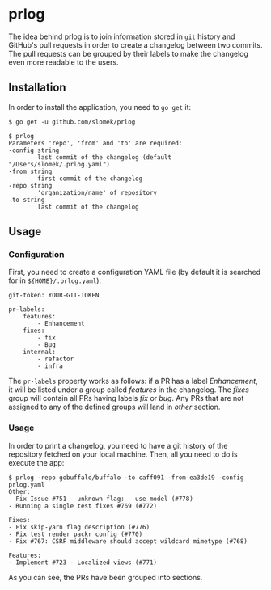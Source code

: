 # prlog

The idea behind prlog is to join information stored in `git` history and GitHub's pull requests in order to create a changelog between two commits. The pull requests can be grouped by their labels to make the changelog even more readable to the users.

## Installation

In order to install the application, you need to `go get` it:

    $ go get -u github.com/slomek/prlog

    $ prlog
    Parameters 'repo', 'from' and 'to' are required:
    -config string
            last commit of the changelog (default "/Users/slomek/.prlog.yaml")
    -from string
            first commit of the changelog
    -repo string
            'organization/name' of repository
    -to string
            last commit of the changelog

## Usage

### Configuration

First, you need to create a configuration YAML file (by default it is searched for in `${HOME}/.prlog.yaml`):

    git-token: YOUR-GIT-TOKEN

    pr-labels:
        features: 
            - Enhancement
        fixes:
            - fix
            - Bug
        internal:
            - refactor
            - infra

The `pr-labels` property works as follows: if a PR has a label _Enhancement_, it will be listed under a group called _features_ in the changelog. The _fixes_ group will contain all PRs having labels _fix_ or _bug_. Any PRs that are not assigned to any of the defined groups will land in _other_ section.

### Usage

In order to print a changelog, you need to have a git history of the repository fetched on your local machine. Then, all you need to do is execute the app:

    $ prlog -repo gobuffalo/buffalo -to caff091 -from ea3de19 -config prlog.yaml
    Other:
    - Fix Issue #751 - unknown flag: --use-model (#778)
    - Running a single test fixes #769 (#772)

    Fixes:
    - Fix skip-yarn flag description (#776)
    - Fix test render packr config (#770)
    - Fix #767: CSRF middleware should accept wildcard mimetype (#768)

    Features:
    - Implement #723 - Localized views (#771)

As you can see, the PRs have been grouped into sections.
